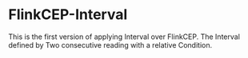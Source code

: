 # FlinkCEP-Interval
This is the first version of applying Interval over FlinkCEP. The Interval defined by Two consecutive reading with a relative Condition. 
